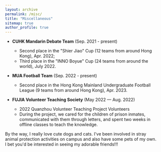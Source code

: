 ```yaml
---
layout: archive
permalink: /misc/
title: "Miscellaneous"
sitemap: true
author_profile: true
---
```


* **CUHK Mandarin Debate Team** (Sep. 2021 - present)
  * Second place in the "Shier Jiao" Cup (12 teams from around Hong Kong), Apr. 2022;
  * Third place in the "INNO Boyue" Cup (24 teams from around the world), July 2022.

* **MUA Football Team** (Sep. 2022 - present)
  * Second place in the Hong Kong Mainland Undergraduate Football League (9 teams from around Hong Kong), Apr. 2023.

* **FUJIA Volunteer Teaching Society** (May 2022 — Aug. 2022)
  * 2022 Quanzhou Volunteer Teaching Project Volunteers
  * During the project, we cared for the children of prison inmates, communicated with them through letters, and spent two weeks in offline classes to teach the knowledge.

By the way, I really love cute dogs and cats. I've been involved in stray animal protection activities on campus and also have some pets of my own. I bet you'd be interested in seeing my adorable friends!!!
